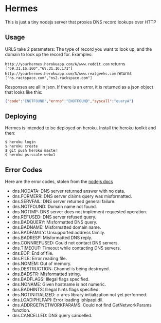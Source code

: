 # Hermes

This is just a tiny nodejs server that proxies DNS record lookups over HTTP

## Usage

URLS take 2 parameters: The type of record you want to look up, and the domain to look up the record for. Examples:

`http://yourhermes.herokuapp.com/A/www.reddit.com` returns `["69.31.16.160","69.31.16.171"]`
`http://yourhermes.herokuapp.com/A/www.realgeeks.com` returns `["ns.rackspace.com","ns2.rackspace.com"]`

Responses are all in json.  If there is an error, it is returned as a json object that looks like this:

```json
{"code":"ENOTFOUND","errno":"ENOTFOUND","syscall":"queryA"}
```

## Deploying

Hermes is intended to be deployed on heroku.  Install the heroku toolkit and then:

```
$ heroku login
$ heroku create
$ git push heroku master
$ heroku ps:scale web=1
```

## Error Codes
Here are the error codes, stolen from the [nodejs docs](http://nodejs.org/api/dns.html)
  * dns.NODATA: DNS server returned answer with no data.
  * dns.FORMERR: DNS server claims query was misformatted.
  * dns.SERVFAIL: DNS server returned general failure.
  * dns.NOTFOUND: Domain name not found.
  * dns.NOTIMP: DNS server does not implement requested operation.
  * dns.REFUSED: DNS server refused query.
  * dns.BADQUERY: Misformatted DNS query.
  * dns.BADNAME: Misformatted domain name.
  * dns.BADFAMILY: Unsupported address family.
  * dns.BADRESP: Misformatted DNS reply.
  * dns.CONNREFUSED: Could not contact DNS servers.
  * dns.TIMEOUT: Timeout while contacting DNS servers.
  * dns.EOF: End of file.
  * dns.FILE: Error reading file.
  * dns.NOMEM: Out of memory.
  * dns.DESTRUCTION: Channel is being destroyed.
  * dns.BADSTR: Misformatted string.
  * dns.BADFLAGS: Illegal flags specified.
  * dns.NONAME: Given hostname is not numeric.
  * dns.BADHINTS: Illegal hints flags specified.
  * dns.NOTINITIALIZED: c-ares library initialization not yet performed.
  * dns.LOADIPHLPAPI: Error loading iphlpapi.dll.
  * dns.ADDRGETNETWORKPARAMS: Could not find GetNetworkParams function.
  * dns.CANCELLED: DNS query cancelled.


